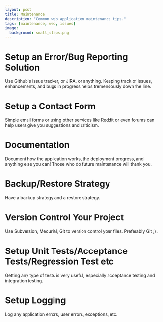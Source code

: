 ```yaml
---
layout: post
title: Maintenance
description: "Common web application maintenance tips."
tags: [maintenance, web, issues]
image:
  background: small_steps.png
---
```



# Setup an Error/Bug Reporting Solution

Use Github's issue tracker, or JIRA, or anything.  Keeping track of issues, enhancements, and bugs in progress helps tremendously down the line.

# Setup a Contact Form

Simple email forms or using other services like Reddit or even forums can help users give you suggestions and criticism.

# Documentation

Document how the application works, the deployment progress, and anything else you can!  Those who do future maintenance will thank you.

# Backup/Restore Strategy

Have a backup strategy and a restore strategy.

# Version Control Your Project

Use Subversion, Mecurial, Git to version control your files.  Preferably Git ;) .

# Setup Unit Tests/Acceptance Tests/Regression Test etc

Getting any type of tests is very useful, especially acceptance testing and integration testing.

# Setup Logging

Log any application errors, user errors, exceptions, etc.